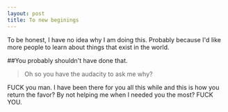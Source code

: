 ```yaml
---
layout: post
title: To new beginings
---
```


<div class="message">
  To be honest, I have no idea why I am doing this. Probably because I'd like more people to learn about things that exist in the world.
</div>


##You probably shouldn't have done that.
> Oh so you have the audacity to ask me why?

FUCK you man. I have been there for you all this while and this is how you return the favor?
By not helping me when I needed you the most?
FUCK YOU.

##